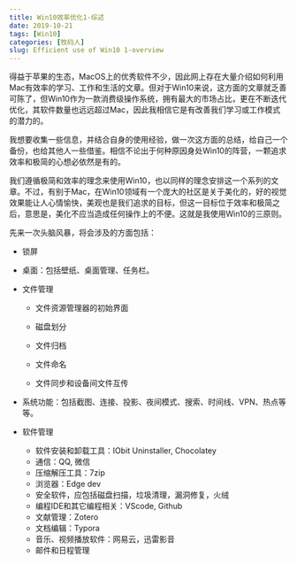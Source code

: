 ```yaml
---
title: Win10效率优化1-综述
date: 2019-10-21
tags: [Win10]
categories: [牧码人]
slug: Efficient use of Win10 1-overview
---
```


得益于苹果的生态，MacOS上的优秀软件不少，因此网上存在大量介绍如何利用Mac有效率的学习、工作和生活的文章。但对于Win10来说，这方面的文章就乏善可陈了，但Win10作为一款消费级操作系统，拥有最大的市场占比，更在不断迭代优化，其软件数量也远远超过Mac，因此我相信它是有改善我们学习或工作模式的潜力的。

我想要收集一些信息，并结合自身的使用经验，做一次这方面的总结，给自己一个备份，也给其他人一些借鉴。相信不论出于何种原因身处Win10的阵营，一颗追求效率和极简的心想必依然是有的。

我们遵循极简和效率的理念来使用Win10，也以同样的理念安排这一个系列的文章。不过，有别于Mac，在Win10领域有一个庞大的社区是关于美化的，好的视觉效果能让人心情愉快，美观也是我们追求的目标，但这一目标位于效率和极简之后，意思是，美化不应当造成任何操作上的不便。这就是我使用Win10的三原则。

先来一次头脑风暴，将会涉及的方面包括：

- 锁屏

- 桌面：包括壁纸、桌面管理、任务栏。

- 文件管理

  - 文件资源管理器的初始界面

  - 磁盘划分

  - 文件归档

  - 文件命名

  - 文件同步和设备间文件互传

- 系统功能：包括截图、连接、投影、夜间模式、搜索、时间线、VPN、热点等等。

- 软件管理
  - 软件安装和卸载工具：IObit Uninstaller, Chocolatey
  - 通信：QQ, 微信
  - 压缩解压工具：7zip
  - 浏览器：Edge dev
  - 安全软件，应包括磁盘扫描，垃圾清理，漏洞修复，火绒
  - 编程IDE和其它编程相关：VScode, Github
  - 文献管理：Zotero
  - 文档编辑：Typora
  - 音乐、视频播放软件：网易云，迅雷影音
  - 邮件和日程管理
